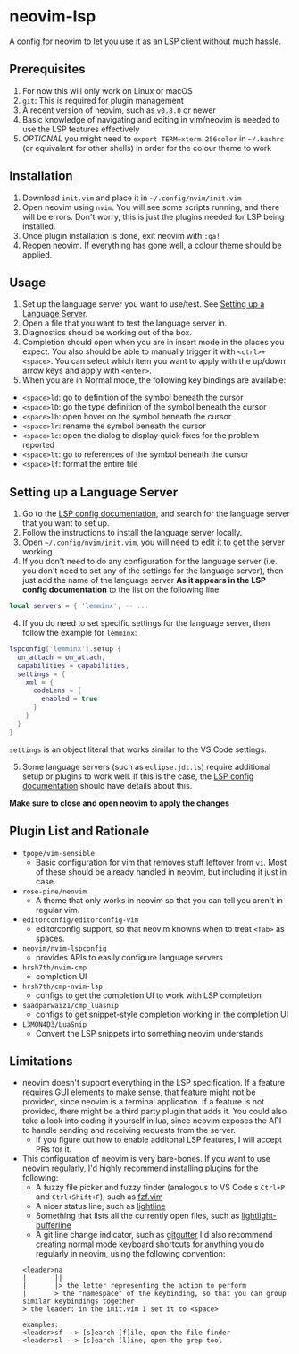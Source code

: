 # neovim-lsp
A config for neovim to let you use it as an LSP client without much hassle.

## Prerequisites
1. For now this will only work on Linux or macOS
2. `git`: This is required for plugin management
3. A recent version of neovim, such as `v0.8.0` or newer
4. Basic knowledge of navigating and editing in vim/neovim is needed to use the LSP features effectively
5. *OPTIONAL* you might need to `export TERM=xterm-256color` in `~/.bashrc` (or equivalent for other shells) in order for the colour theme to work

## Installation
1. Download `init.vim` and place it in `~/.config/nvim/init.vim`
2. Open neovim using `nvim`. You will see some scripts running, and there will be errors.
   Don't worry, this is just the plugins needed for LSP being installed.
3. Once plugin installation is done, exit neovim with `:qa!`
4. Reopen neovim. If everything has gone well, a colour theme should be applied.

## Usage
1. Set up the language server you want to use/test. See [Setting up a Language Server](#setting-up-a-language-server).
2. Open a file that you want to test the language server in.
3. Diagnostics should be working out of the box.
4. Completion should open when you are in insert mode in the places you expect.
   You also should be able to manually trigger it with `<ctrl>+<space>`.
   You can select which item you want to apply with the up/down arrow keys and apply with `<enter>`.
5. When you are in Normal mode, the following key bindings are available:
- `<space>ld`: go to definition of the symbol beneath the cursor
- `<space>lD`: go the type definition of the symbol beneath the cursor
- `<space>lh`: open hover on the symbol beneath the cursor
- `<space>lr`: rename the symbol beneath the cursor
- `<space>lc`: open the dialog to display quick fixes for the problem reported
- `<space>lt`: go to references of the symbol beneath the cursor
- `<space>lf`: format the entire file

## Setting up a Language Server
1. Go to the [LSP config documentation](https://github.com/neovim/nvim-lspconfig/blob/master/doc/server_configurations.md),
and search for the language server that you want to set up.
2. Follow the instructions to install the language server locally.
3. Open `~/.config/nvim/init.vim`, you will need to edit it to get the server working.
3. If you don't need to do any configuration for the language server (i.e. you don't need to set any of the settings for the language server),
then just add the name of the language server **As it appears in the LSP config documentation** to the list on the following line:

```lua
local servers = { 'lemminx', -- ...
```

4. If you do need to set specific settings for the language server, then follow the example for `lemminx`:

```lua
lspconfig['lemminx'].setup {
  on_attach = on_attach,
  capabilities = capabilities,
  settings = {
    xml = {
      codeLens = {
        enabled = true
      }
    }
  }
}
```

`settings` is an object literal that works similar to the VS Code settings.

5. Some language servers (such as `eclipse.jdt.ls`) require additional setup or plugins to work well.
If this is the case, the [LSP config documentation](https://github.com/neovim/nvim-lspconfig/blob/master/doc/server_configurations.md)
should have details about this.

**Make sure to close and open neovim to apply the changes**

## Plugin List and Rationale
- `tpope/vim-sensible`
    - Basic configuration for vim that removes stuff leftover from `vi`. Most of these should be already handled in neovim, but including it just in case.
- `rose-pine/neovim`
    - A theme that only works in neovim so that you can tell you aren't in regular vim.
- `editorconfig/editorconfig-vim`
    - editorconfig support, so that neovim knowns when to treat `<Tab>` as spaces.
- `neovim/nvim-lspconfig`
    - provides APIs to easily configure language servers
- `hrsh7th/nvim-cmp`
    - completion UI
- `hrsh7th/cmp-nvim-lsp`
    - configs to get the completion UI to work with LSP completion
- `saadparwaiz1/cmp_luasnip`
    - configs to get snippet-style completion working in the completion UI
- `L3MON4D3/LuaSnip`
    - Convert the LSP snippets into something neovim understands

## Limitations
- neovim doesn't support everything in the LSP specification.
  If a feature requires GUI elements to make sense,
  that feature might not be provided,
  since neovim is a terminal application.
  If a feature is not provided, there might be a third party plugin that adds it.
  You could also take a look into coding it yourself in lua,
  since neovim exposes the API to handle sending and receiving requests from the server.
  - If you figure out how to enable additonal LSP features, I will accept PRs for it.
- This configuration of neovim is very bare-bones.
  If you want to use neovim regularly, I'd highly recommend installing plugins for the following:
  - A fuzzy file picker and fuzzy finder (analogous to VS Code's `Ctrl+P` and `Ctrl+Shift+F`), such as [fzf.vim](https://github.com/junegunn/fzf.vim)
  - A nicer status line, such as [lightline](https://github.com/itchyny/lightline.vim)
  - Something that lists all the currently open files, such as [lightlight-bufferline](https://github.com/mengelbrecht/lightline-bufferline)
  - A git line change indicator, such as [gitgutter](https://github.com/airblade/vim-gitgutter)
  I'd also recommend creating normal mode keyboard shortcuts for anything you do regularly in neovim,
  using the following convention:
  ```
  <leader>na
  |       ||
  |       |> the letter representing the action to perform
  |       > the "namespace" of the keybinding, so that you can group similar keybindings together
  > the leader: in the init.vim I set it to <space>

  examples:
  <leader>sf --> [s]earch [f]ile, open the file finder
  <leader>sl --> [s]earch [l]ine, open the grep tool
  ```
